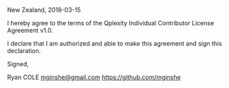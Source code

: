 New Zealand, 2018-03-15

I hereby agree to the terms of the Qplexity Individual Contributor License Agreement v1.0.

I declare that I am authorized and able to make this agreement and sign this declaration.

Signed,

Ryan COLE mginshe@gmail.com https://github.com/mginshe
